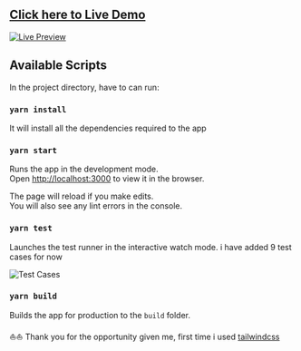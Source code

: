 ## <a href="https://harshan89.github.io/temperapp" target="_blank">Click here to Live Demo</a>

<a href="https://harshan89.github.io/temperapp" target="_blank">
<img src="https://i.ibb.co/j56mHSN/full-project.png" alt="Live Preview">
</a>

## Available Scripts

In the project directory, have to can run:

### `yarn install`

It will install all the dependencies required to the app


### `yarn start`

Runs the app in the development mode.<br />
Open [http://localhost:3000](http://localhost:3000) to view it in the browser.

The page will reload if you make edits.<br />
You will also see any lint errors in the console.

### `yarn test`

Launches the test runner in the interactive watch mode. i have added 9 test cases for now

<img src="https://i.ibb.co/jzRXJtL/screenshot-20201017-190430.png" alt="Test Cases">

### `yarn build`

Builds the app for production to the `build` folder.

⛵⛵ Thank you for the opportunity given me, first time i used [tailwindcss](https://tailwindcss.com/)
